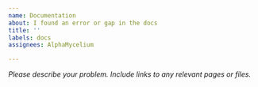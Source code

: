 ```yaml
---
name: Documentation
about: I found an error or gap in the docs
title: ''
labels: docs
assignees: AlphaMycelium

---
```


*Please describe your problem. Include links to any relevant pages or files.*
